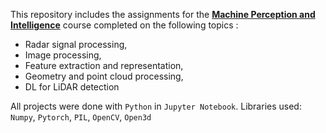 This repository includes the assignments for the <b><u>Machine Perception and Intelligence</b></u> course completed on the following topics :
- Radar signal processing,
- Image processing,
- Feature extraction and representation,
- Geometry and point cloud processing,
- DL for LiDAR detection

All projects were done with `Python` in `Jupyter Notebook`. 
Libraries used: `Numpy`, `Pytorch`, `PIL`, `OpenCV`, `Open3d`
